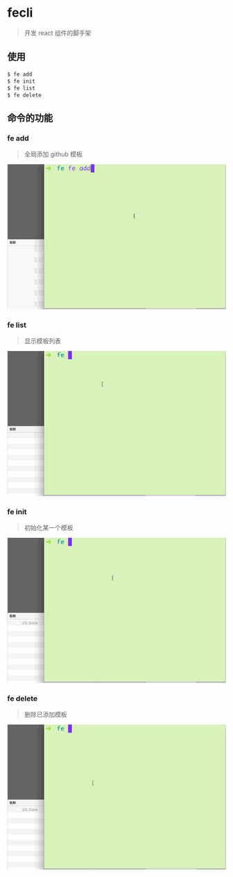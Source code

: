 # fecli

> 开发 react 组件的脚手架


## 使用

```
$ fe add
$ fe init
$ fe list
$ fe delete
```

## 命令的功能

### fe add

> 全局添加 github 模板

![fe add 例子](./public/add.gif)

### fe list

> 显示模板列表

![fe list 例子](./public/list.gif)

### fe init

> 初始化某一个模板

![fe init 例子](./public/init.gif)

### fe delete

> 删除已添加模板

![fe delete 例子](./public/delete.gif)
